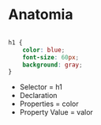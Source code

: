 # Anatomia

```css

h1 {
    color: blue;
    font-size: 60px;
    background: gray;
}

```

* Selector = h1
* Declaration 
* Properties = color
* Property Value = valor